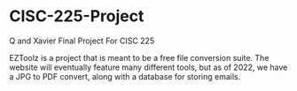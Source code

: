 # CISC-225-Project
Q and Xavier Final Project For CISC 225

EZToolz is a project that is meant to be a free file conversion suite.
The website will eventually feature many different tools,
but as of 2022, we have a JPG to PDF convert, along with a 
database for storing emails.
